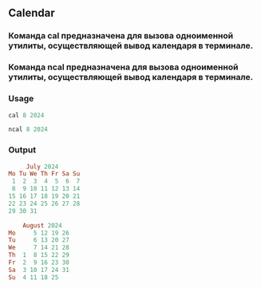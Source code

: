 ## Calendar

### Команда cal предназначена для вызова одноименной утилиты, осуществляющей вывод календаря в терминале.
### Команда ncal предназначена для вызова одноименной утилиты, осуществляющей вывод календаря в терминале.

### Usage

```ruby
cal 8 2024
```

```ruby
ncal 8 2024
```

### Output

```ruby
     July 2024      
Mo Tu We Th Fr Sa Su
 1  2  3  4  5  6  7 
 8  9 10 11 12 13 14 
15 16 17 18 19 20 21 
22 23 24 25 26 27 28 
29 30 31 
```

```ruby
    August 2024
Mo     5 12 19 26
Tu     6 13 20 27
We     7 14 21 28
Th  1  8 15 22 29
Fr  2  9 16 23 30
Sa  3 10 17 24 31
Su  4 11 18 25
```
